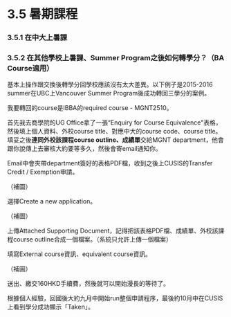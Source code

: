 # 3.5 暑期課程

### 3.5.1 在中大上暑課

### 3.5.2 在其他學校上暑課、Summer Program之後如何轉學分？（BA Course適用）

基本上操作跟交換後轉學分回學校應該沒有太大差異。以下例子是2015-2016 summer在UBC上Vancouver Summer Program後成功轉回三學分的案例。

我要轉回的course是IBBA的required course - MGNT2510。

首先我去商學院的UG Office拿了一張“Enquiry for Course Equivalence"表格，然後填上個人資料、外校course title、對應中大的course code、course title。填妥之後**連同外校該課程course outline、成績單**交給MGNT department，他會跟你說傳上去審核大約要等多久，然後會寄email通知你。

Email中會夾帶department簽好的表格PDF檔，收到之後上CUSIS的Transfer Credit / Exemption申請。

（補圖）

選擇Create a new application。

（補圖）

上傳Attached Supporting Document，記得把該表格PDF檔、成績單、外校該課程course outline合成一個檔案。（系統只允許上傳一個檔案）

填寫External course資訊、equivalent  course資訊。

（補圖）

送出、繳交160HKD手續費，然後就可以開始漫長的等待了。

根據個人經驗，回國後大約九月中開始run整個申請程序，最後約10月中在CUSIS上看到學分成功顯示「Taken」。

